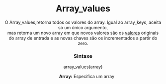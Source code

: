 
<style type="text/css">
h1,p,h3{
	text-align: center;
}

ul{
	list-style-type:none;
	text-align: center;

}

</style>

<h1>Array_values</h1>
<p>O Array_values,retorna todos os valores do array. Igual ao array_keys, aceita só um único argumento,<br>mas retorna um novo array em que novos valores são os <u>valores</u> originais do array de entrada e as novas chaves são os incrementados a partir do zero.</p>

<h3>Sintaxe</h3>
<p>array_values(array)</p>

<ul>
	<li><b>Array:</b> Especifica um array</li>
</ul>



